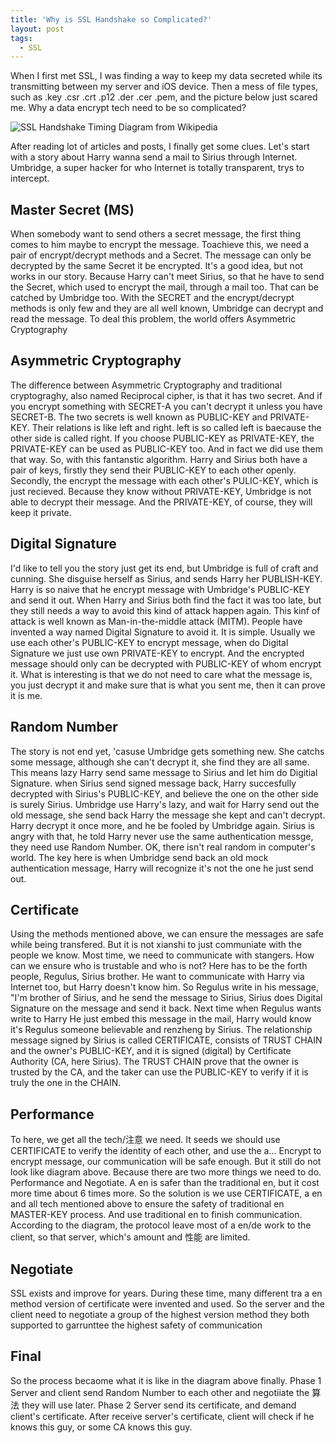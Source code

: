 ```yaml
---
title: 'Why is SSL Handshake so Complicated?'
layout: post
tags:
  - SSL
---
```


When I first met SSL, I was finding a way to keep my data secreted while its transmitting between my server and iOS device. Then a mess of file types, such as .key .csr .crt .p12 .der .cer .pem, and the picture below just scared me. Why a data encrypt tech need to be so complicated?

![SSL Handshake Timing Diagram from Wikipedia](http://upload.wikimedia.org/wikipedia/commons/a/ae/SSL_handshake_with_two_way_authentication_with_certificates.svg)

After reading lot of articles and posts, I finally get some clues. 
Let's start with a story about Harry wanna send a mail to Sirius through Internet. Umbridge, a super hacker for who Internet is totally transparent, trys to intercept. 

## Master Secret (MS)
When somebody want to send others a secret message, the first thing comes to him maybe to encrypt the message. Toachieve this, we need a pair of encrypt/decrypt methods and a Secret. The message can only be decrypted by the same Secret it be encrypted. 
It's a good idea, but not works in our story. Because Harry can't meet Sirius, so that he have to send the Secret, which used to encrypt the mail, through a mail too. That can be catched by Umbridge too. With the SECRET and the encrypt/decrypt methods is only few and they are all well known, Umbridge can decrypt and read the message.
To deal this problem, the world offers Asymmetric Cryptography

## Asymmetric Cryptography
The difference between Asymmetric Cryptography and traditional cryptograghy, also named Reciprocal cipher, is that it has two secret. And if you encrypt something with SECRET-A you can't decrypt it unless you have SECRET-B. 
The two secrets is well known as PUBLIC-KEY and PRIVATE-KEY. Their relations is like left and right. left is so called left is baecause the other side is called right. If you choose PUBLIC-KEY as PRIVATE-KEY, the PRIVATE-KEY can be used as PUBLIC-KEY too. And in fact we did use them that way.
So, with this fantanstic algorithm. Harry and Sirius both have a pair of keys, firstly they send their PUBLIC-KEY to each other openly. Secondly, the encrypt the message with each other's PULIC-KEY, which is just recieved. Because they know without PRIVATE-KEY, Umbridge is not able to decrypt their message. And the PRIVATE-KEY, of course, they will keep it private.

## Digital Signature
I'd like to tell you the story just get its end, but Umbridge is full of craft and cunning. She disguise herself as Sirius, and sends Harry her PUBLISH-KEY. Harry is so naive that he encrypt message with Umbridge's PUBLIC-KEY and send it out. When Harry and Sirius both find the fact it was too late, but they still needs a way to avoid this kind of attack happen again.
This kinf of attack is well known as Man-in-the-middle attack (MITM). People have invented a way named Digital Signature to avoid it. It is simple. Usually we use each other's PUBLIC-KEY to encrypt message, when do Digital Signature we just use own PRIVATE-KEY to encrypt. And the encrypted message should only can be decrypted with PUBLIC-KEY of whom encrypt it. What is interesting is that we do not need to care what the message is, you just decrypt it and make sure that is what you sent me, then it can prove it is me.

## Random Number
The story is not end yet, 'casuse Umbridge gets something new. She catchs some message, although she can't decrypt it, she find they are all same. This means lazy Harry send same message to Sirius and let him do Digitial Signature. when Sirius send signed message back, Harry succesfully decrypted with Sirius's PUBLIC-KEY, and believe the one on the other side is surely Sirius. Umbridge use Harry's lazy, and wait for Harry send out the old message, she send back Harry the message she kept and can't decrypt. Harry decrypt it once more, and he be fooled by Umbridge again.
Sirius is angry with that, he told Harry never use the same authentication messge, they need use Random Number. OK, there isn't real random in computer's world. The key here is when Umbridge send back an old mock authentication message, Harry will recognize it's not the one he just send out.

## Certificate
Using the methods mentioned above, we can ensure the messages are safe while being transfered. But it is not xianshi to just communiate with the people we know. Most time, we need to communicate with stangers. How can we ensure who is trustable and who is not?
Here has to be the forth people, Regulus, Sirius brother. He want to communicate with Harry via Internet too, but Harry doesn't know him. So Regulus write in his message, "I'm brother of Sirius, and he send the message to Sirius, Sirius does Digital Signature on the message and send it back. Next time when Regulus wants write to Harry He just embed this message in the mail, Harry would know it's Regulus someone believable and renzheng by Sirius.
The relationship message signed by Sirius is called CERTIFICATE, consists of TRUST CHAIN and the owner's PUBLIC-KEY, and it is signed (digital) by Certificate Authority (CA, here Sirius). The TRUST CHAIN prove that the owner is trusted by the CA, and the taker can use the PUBLIC-KEY to verify if it is truly the one in the CHAIN.

## Performance
To here, we get all the tech/注意 we need. It seeds we should use CERTIFICATE to  verify the identity of each other, and use the a... Encrypt to encrypt message, our communication will be safe enough. But it still do not look like diagram above. Because there are two more things we need to do. Performance and Negotiate.
A en is safer than the traditional en, but it cost more time about 6 times more. So the solution is we use CERTIFICATE, a en and all tech mentioned above to ensure the safety of traditional en MASTER-KEY process. And use traditional en to finish communication.
According to the diagram, the protocol leave most of a en/de work to the client, so that server, which's amount and 性能 are limited.

## Negotiate
SSL exists and improve for years. During these time, many different tra a en method version of certificate were invented and used. So the server and the client need to negotiate a group of the highest version method they both supported to garrunttee the highest safety of communication

## Final
So the process becaome what it is like in the diagram above finally.
Phase 1
Server and client send Random Number to each other and negotiiate the 算法 they will use later.
Phase 2
Server send its certificate, and demand client's certificate. After receive server's certificate, client will check if he knows this guy, or some CA knows this guy.
